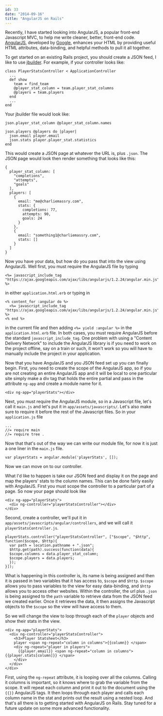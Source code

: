 ```yaml
---
id: 33
date: "2014-09-16"
title: "AngularJS on Rails"
---
```

Recently, I have started looking into AngularJS, a popular front-end Javascript MVC, to help me write cleaner, better, front-end code. [AngularJS](https://angularjs.org/), developed by [Google](https://www.google.com/), enhances your HTML by providing useful HTML attributes, data-binding, and helpful methods to pull it all together. 

To get started on an existing Rails project, you should create a JSON feed, I like to use [jbuilder](https://github.com/rails/jbuilder). For example, if your controller looks like:

    class PlayerStatsController < ApplicationController
      ...
      def show
        team = find_team
        @player_stat_column = team.player_stat_columns
        @players = team.players
      end
      ...
    end

Your jbuilder file would look like:

    json.player_stat_column @player_stat_column.names

    json.players @players do |player|
      json.email player.email
      json.stats player.player_stat.statistics
    end

This would create a JSON page at whatever the URL is, plus `.json`. The JSON page would look then render something that looks like this:

    {
      player_stat_column: [
        "completions",
        "attempts",
        "goals"
      ],
      players: [
        {
          email: "me@charliemassry.com",
          stats: {
            completions: 77,
            attempts: 90,
            goals: 24
          }
        },
        {
          email: "something1@charliemassry.com",
          stats: []
        }
      ]
    }

Now you have your data, but how do you pass that into the view using AngularJS. Well first, you must require the AngularJS file by typing

    <%= javascript_include_tag "https://ajax.googleapis.com/ajax/libs/angularjs/1.2.24/angular.min.js" %>

in either `application.html.erb` or typing in

    <% content_for :angular do %>
      <%= javascript_include_tag "https://ajax.googleapis.com/ajax/libs/angularjs/1.2.24/angular.min.js" %>
    <% end %>

in the current file and then adding `<%= yield :angular %>` in the `application.html.erb` file. In both cases, you must require AngularJS before the standard `javascript_include_tag`. One problem with using a "Content Delivery Network" to include the AngularJS library is if you need to work on the project offline, say on a train or such, it won't work so you will have to manually include the project in your application.

Now that you have AngularJS and you JSON feed set up you can finally begin. First, you need to create the scope of the AngularJS app, so if you are not creating an entire AngularJS app and it will be local to one particular site simply make a div tag that holds the entire partial and pass in the attribute `ng-app` and create a module name for it.

    <div ng-app="playerStats"></div>

Next, you must require the AngularJS module, so in a Javascript file, let's call it `main.js` and let's put it in `app/assets/javascripts/`. Let's also make sure to require it before the rest of the Javascript files. So in your `application.js` file

    ...
    //= require main
    //= require tree .

Now that that's out of the way we can write our module file, for now it is just a one liner in the `main.js` file.

    var playerStats = angular.module('playerStats', []);

Now we can move on to our controller.  

What I'd like to happen is take our JSON feed and display it on the page and map the players' stats to the column names. This can be done fairly easily with AngularJS. First you must scope the controller to a particular part of a page. So now your page should look like

    <div ng-app="playerStats">
      <div ng-controller="playerStatsController"></div>
    </div>

Second, create a controller, we'll put it in `app/assets/javascripts/angular/controllers`, and we will call it `playerStatsController.js`.

    playerStats.controller("playerStatsController", ["$scope", "$http", function($scope, $http){
      var path = location.pathname + ".json";
      $http.get(path).success(function(data){
      $scope.columns = data.player_stat_column;
      $scope.players = data.players;
      });
    }]);

What is happening in this controller is, its name is being assigned and then it is passed in two variables that it has access to, `$scope` and `$http`. `$scope` allows you to pass variables to the view for easy data-binding, and `$http` allows you to access other websites. Within the controller, the url plus `.json` is being assigned to the `path` variable to retrieve data from the JSON feed we created earlier. Once it retrieves the data, it then assigns the Javascript objects to the `$scope` so the view will have access to them.

So we will change the view to loop through each of the `player` objects and show their stats in the view.

    <div ng-app="playerStats">
      <div ng-controller="playerStatsController">
        <h3>Player Statsheet</h3>
        player <span ng-repeat="column in columns">{{column}} </span>
        <div ng-repeat="player in players">
          {{player.email}} <span ng-repeat="column in columns">{{player.stats[column]}} </span>
        </div>
      </div> 
    </div>

First, using the `ng-repeat` attribute, it is looping over all the columns. Calling it columns is important, so it knows where to grab the variable from the scope. It will repeat each column and print it out to the document using the `{{}}` AngularJS tags. It then loops through each player and calls each column name in the stat and prints out the result using a nested loop. And that's all there is to getting started with AngularJS on Rails. Stay tuned for a future update on some more advanced functionality.